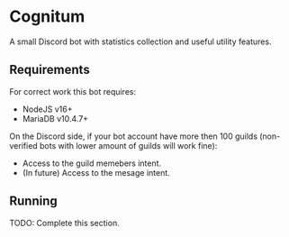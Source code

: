 # Cognitum

A small Discord bot with statistics collection and useful utility features.

## Requirements

For correct work this bot requires:

+ NodeJS v16+
+ MariaDB v10.4.7+

On the Discord side, if your bot account have more then 100 guilds (non-verified bots with lower amount of guilds will work fine):

+ Access to the guild memebers intent.
+ (In future) Access to the mesage intent.

## Running

TODO: Complete this section.

